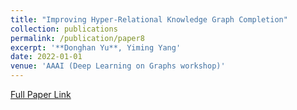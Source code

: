 ```yaml
---
title: "Improving Hyper-Relational Knowledge Graph Completion"
collection: publications
permalink: /publication/paper8
excerpt: '**Donghan Yu**, Yiming Yang'
date: 2022-01-01
venue: 'AAAI (Deep Learning on Graphs workshop)'
---
```


[Full Paper Link](https://dl.acm.org/doi/abs/10.1145/3161413)
